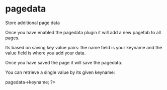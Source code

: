 # pagedata
Store additional page data

Once you have enabled the pagedata plugin
it will add a new pagetab to all pages.

Its based on saving key value pairs:
the name field is your keyname and the value field is where you add your data.

Once you have saved the page it will save the pagedata.

You can retrieve a single value by its given keyname:
<?php echo $this->pagedata->keyname; ?>